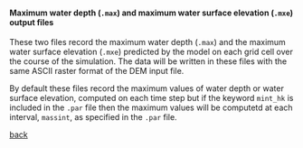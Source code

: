 #### Maximum water depth (`.max`) and maximum water surface elevation (`.mxe`) output files

These two files record the maximum water depth (`.max`) and the maximum water surface elevation (`.mxe`) predicted by the model on each grid cell over the course of the simulation. The data will be written in these files with the same ASCII raster format of the DEM input file.

By default these files record the maximum values of water depth or water surface elevation, computed on each time step but if the keyword `mint_hk` is included in the `.par` file then the maximum values will be computetd at each interval, `massint`, as specified in the `.par` file.




[back](/Merewether3.md)
